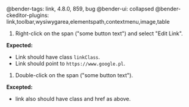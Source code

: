 @bender-tags: link, 4.8.0, 859, bug
@bender-ui: collapsed
@bender-ckeditor-plugins: link,toolbar,wysiwygarea,elementspath,contextmenu,image,table

1. Right-click on the span ("some button text") and select "Edit Link".

**Expected:**

* Link should have class `linkClass`.
* Link should point to `https://www.google.pl`.


1. Double-click on the span ("some button text").

**Excepted:**

* link also should have class and href as above.
